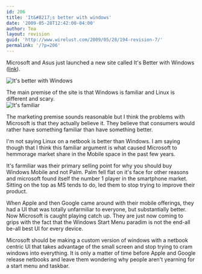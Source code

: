 ```yaml
---
id: 206
title: 'It&#8217;s better with windows'
date: '2009-05-28T12:42:00-04:00'
author: Tea
layout: revision
guid: 'http://www.wirelust.com/2009/05/28/194-revision-7/'
permalink: '/?p=206'
---
```


Microsoft and Asus just launched a new site called It's Better with Windows ([link](http://www.itsbetterwithwindows.com/)).

![It's better with Windows](/img/entries/betterwithwindows.png)

The main premise of the site is that Windows is familiar and Linux is different and scary.  
![It's familiar](/img/entries/betterwithwindows2.png)

The marketing premise sounds reasonable but I think the problems with Microsoft is that they actually believe it. They believe that consumers would rather have something familiar than have something better.

I'm not saying Linux on a netbook is better than Windows. I am saying though that I think this familiar argument is what caused Microsoft to hemmorage market share in the Mobile space in the past few years.

It's farmiliar was their primary selling point for why you should buy Windows Mobile and not Palm. Palm fell flat on it's face for other reasons and microsoft found itself the number 1 player in the smartphone market. Sitting on the top as MS tends to do, led them to stop trying to improve their product.

When Apple and then Google came around with their mobile offerings, they had a UI that was totally unfarmiliar to everyone, but substantially better. Now Microsoft is caught playing catch up. They are just now coming to grips with the fact that the Windows Start Menu paradim is not the end-all be-all best UI for every device.

Microsoft should be making a custom version of windows with a netbook centric UI that takes advantage of the small screen and stop trying to cram windows into everything. It is only a matter of time before Apple and Google release netbooks and leave them wondering why people aren't yearning for a start menu and taskbar.